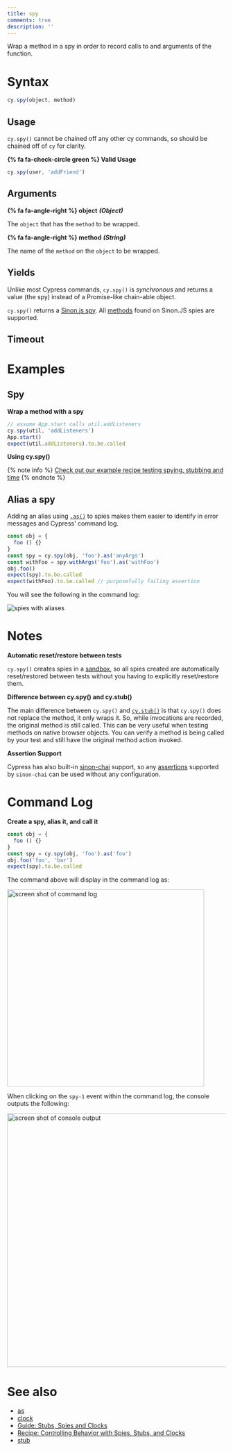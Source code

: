 ```yaml
---
title: spy
comments: true
description: ''
---
```


Wrap a method in a spy in order to record calls to and arguments of the function.

# Syntax

```javascript
cy.spy(object, method)
```

## Usage

`cy.spy()` cannot be chained off any other cy commands, so should be chained off of `cy` for clarity.

**{% fa fa-check-circle green %} Valid Usage**

```javascript
cy.spy(user, 'addFriend')    
```

## Arguments

**{% fa fa-angle-right %} object** ***(Object)***

The `object` that has the `method` to be wrapped.

**{% fa fa-angle-right %} method** ***(String)***

The name of the `method` on the `object` to be wrapped.

## Yields

Unlike most Cypress commands, `cy.spy()` is *synchronous* and returns a value (the spy) instead of a Promise-like chain-able object.

`cy.spy()` returns a [Sinon.js spy](http://sinonjs.org/docs/#spies). All [methods](http://sinonjs.org/docs/#spies-api) found on Sinon.JS spies are supported.

## Timeout

# Examples

## Spy

**Wrap a method with a spy**

```javascript
// assume App.start calls util.addListeners
cy.spy(util, 'addListeners')
App.start()
expect(util.addListeners).to.be.called
```

**Using cy.spy()**

{% note info %}
[Check out our example recipe testing spying, stubbing and time](https://github.com/cypress-io/cypress-example-recipes/blob/master/cypress/integration/spy_stub_clock_spec.js)
{% endnote %}

## Alias a spy

Adding an alias using [`.as()`](https://on.cypress.io/api/as) to spies makes them easier to identify in error messages and Cypress' command log.

```javascript
const obj = {
  foo () {}
}
const spy = cy.spy(obj, 'foo').as('anyArgs')
const withFoo = spy.withArgs('foo').as('withFoo')
obj.foo()
expect(spy).to.be.called
expect(withFoo).to.be.called // purposefully failing assertion
```

You will see the following in the command log:

![spies with aliases](https://cloud.githubusercontent.com/assets/1157043/22437291/805bd0d4-e6f5-11e6-99c5-bded81b9c42b.png)

# Notes

**Automatic reset/restore between tests**

`cy.spy()` creates spies in a [sandbox](http://sinonjs.org/docs/#sandbox), so all spies created are automatically reset/restored between tests without you having to explicitly reset/restore them.

**Difference between cy.spy() and cy.stub()**

The main difference between `cy.spy()` and [`cy.stub()`](https://on.cypress.io/api/stub) is that `cy.spy()` does not replace the method, it only wraps it. So, while invocations are recorded, the original method is still called. This can be very useful when testing methods on native browser objects. You can verify a method is being called by your test and still have the original method action invoked.

**Assertion Support**

Cypress has also built-in [sinon-chai](https://github.com/domenic/sinon-chai) support, so any [assertions](https://github.com/domenic/sinon-chai#assertions) supported by `sinon-chai` can be used without any configuration.

# Command Log

**Create a spy, alias it, and call it**

```javascript
const obj = {
  foo () {}
}
const spy = cy.spy(obj, 'foo').as('foo')
obj.foo('foo', 'bar')
expect(spy).to.be.called
```

The command above will display in the command log as:

<img width="454" alt="screen shot of command log" src="https://cloud.githubusercontent.com/assets/1157043/22437713/1d5f7be6-e6f7-11e6-9457-f35cbeaa5385.png">

When clicking on the `spy-1` event within the command log, the console outputs the following:

<img width="585" alt="screen shot of console output" src="https://cloud.githubusercontent.com/assets/1157043/22437712/1d5ed1e6-e6f7-11e6-9808-e61936b1d75f.png">

# See also

- [as](https://on.cypress.io/api/as)
- [clock](https://on.cypress.io/api/clock)
- [Guide: Stubs, Spies and Clocks ](https://on.cypress.io/guides/stubs-spies-clocks)
- [Recipe: Controlling Behavior with Spies, Stubs, and Clocks](https://github.com/cypress-io/cypress-example-recipes#controlling-behavior-with-spies-stubs-and-clocks)
- [stub](https://on.cypress.io/api/stub)
